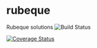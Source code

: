 rubeque
=======

Rubeque solutions
![Build Status][BS img]

[BS img]: https://api.travis-ci.org/snop-snov/rubeque.png?branch=master

[![Coverage Status](https://coveralls.io/repos/snop-snov/rubeque/badge.png)](https://coveralls.io/r/snop-snov/rubeque)
